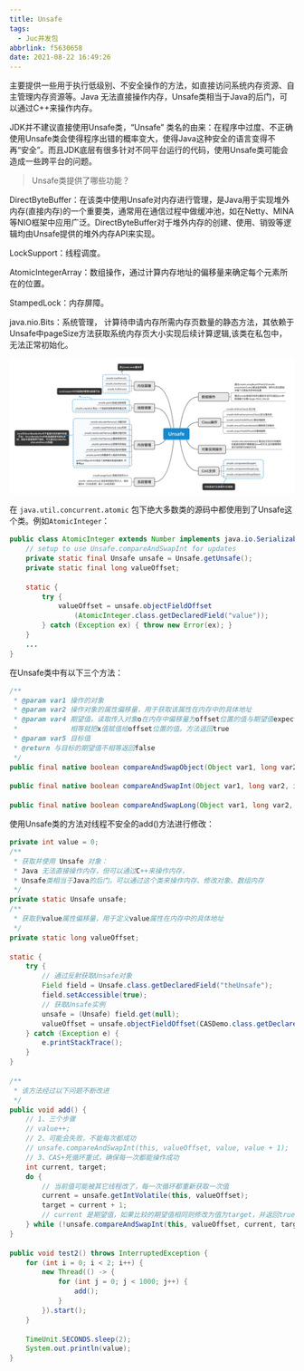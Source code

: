 ```yaml
---
title: Unsafe
tags:
  - Juc并发包
abbrlink: f5630658
date: 2021-08-22 16:49:26
---
```


主要提供一些用于执行低级别、不安全操作的方法，如直接访问系统内存资源、自主管理内存资源等。Java 无法直接操作内存，Unsafe类相当于Java的后门，可以通过C++来操作内存。

JDK并不建议直接使用Unsafe类，“Unsafe” 类名的由来：在程序中过度、不正确使用Unsafe类会使得程序出错的概率变大，使得Java这种安全的语言变得不再“安全”。而且JDK底层有很多针对不同平台运行的代码，使用Unsafe类可能会造成一些跨平台的问题。

> Unsafe类提供了哪些功能？

DirectByteBuffer：在该类中使用Unsafe对内存进行管理，是Java用于实现堆外内存(直接内存)的一个重要类，通常用在通信过程中做缓冲池，如在Netty、MINA等NIO框架中应用广泛。DirectByteBuffer对于堆外内存的创建、使用、销毁等逻辑均由Unsafe提供的堆外内存API来实现。

LockSupport：线程调度。

AtomicIntegerArray：数组操作，通过计算内存地址的偏移量来确定每个元素所在的位置。

StampedLock：内存屏障。

java.nio.Bits：系统管理， 计算待申请内存所需内存页数量的静态方法，其依赖于Unsafe中pageSize方法获取系统内存页大小实现后续计算逻辑,该类在私包中，无法正常初始化。

![20191211175818692](JUC-Unsafe/20191211175818692.png)

在 `java.util.concurrent.atomic` 包下绝大多数类的源码中都使用到了Unsafe这个类。例如`AtomicInteger`：

```java
public class AtomicInteger extends Number implements java.io.Serializable {
    // setup to use Unsafe.compareAndSwapInt for updates
    private static final Unsafe unsafe = Unsafe.getUnsafe();
    private static final long valueOffset;

    static {
        try {
            valueOffset = unsafe.objectFieldOffset
                (AtomicInteger.class.getDeclaredField("value"));
        } catch (Exception ex) { throw new Error(ex); }
    }
    ...
}
```

在Unsafe类中有以下三个方法：

```java
/**
 * @param var1 操作的对象
 * @param var2 操作对象的属性偏移量，用于获取该属性在内存中的具体地址
 * @param var4 期望值，读取传入对象o在内存中偏移量为offset位置的值与期望值expected作比较
 *             相等就把x值赋值给offset位置的值。方法返回true
 * @param var5 目标值
 * @return 与目标的期望值不相等返回false
 */
public final native boolean compareAndSwapObject(Object var1, long var2, Object var4, Object var5);

public final native boolean compareAndSwapInt(Object var1, long var2, int var4, int var5);

public final native boolean compareAndSwapLong(Object var1, long var2, long var4, long var6);
```

使用Unsafe类的方法对线程不安全的add()方法进行修改：

```java
private int value = 0;
/**
 * 获取并使用 Unsafe 对象：
 * Java 无法直接操作内存，但可以通过C++来操作内存，
 * Unsafe类相当于Java的后门，可以通过这个类来操作内存、修改对象、数组内存
 */
private static Unsafe unsafe;
/**
 * 获取到value属性偏移量，用于定义value属性在内存中的具体地址
 */
private static long valueOffset;

static {
    try {
        // 通过反射获取Unsafe对象
        Field field = Unsafe.class.getDeclaredField("theUnsafe");
        field.setAccessible(true);
        // 获取Unsafe实例
        unsafe = (Unsafe) field.get(null);
        valueOffset = unsafe.objectFieldOffset(CASDemo.class.getDeclaredField("value"));
    } catch (Exception e) {
        e.printStackTrace();
    }
}

/**
 * 该方法经过以下问题不断改进
 */
public void add() {
    // 1、三个步骤
    // value++;
    // 2、可能会失败，不能每次都成功
    // unsafe.compareAndSwapInt(this, valueOffset, value, value + 1);
    // 3、CAS+死循环重试，确保每一次都能操作成功
    int current, target;
    do {
        // 当前值可能被其它线程改了，每一次循环都重新获取一次值
        current = unsafe.getIntVolatile(this, valueOffset);
        target = current + 1;
        // current 是期望值，如果比较的期望值相同则修改为值为target，并返回true
    } while (!unsafe.compareAndSwapInt(this, valueOffset, current, target));
}

public void test2() throws InterruptedException {
    for (int i = 0; i < 2; i++) {
        new Thread(() -> {
            for (int j = 0; j < 1000; j++) {
                add();
            }
        }).start();
    }

    TimeUnit.SECONDS.sleep(2);
    System.out.println(value);
}
```

